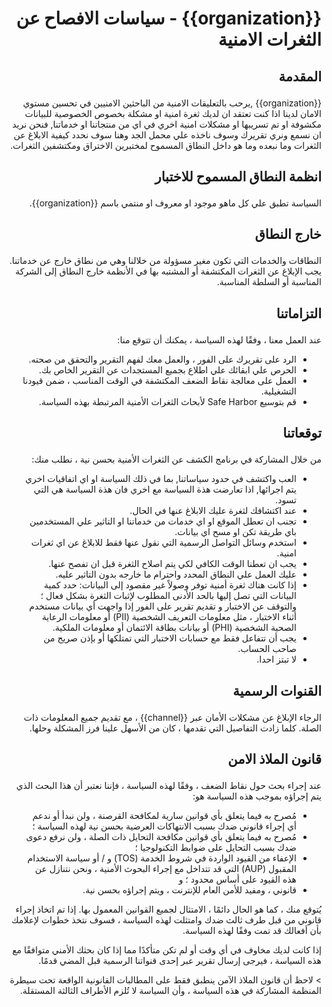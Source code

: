 # <p dir='rtl' align='right'> {{organization}} - سياسات الافصاح عن الثغرات الامنية</p>

## <p dir='rtl' align='right'>المقدمة</p>


<p dir='rtl' align='right'>
{{organization}} ,يرحب بالتعليقات الامنية من الباحثين الامنيين في تحسين مستوي الامان لدينا
اذا كنت تعتقد ان لديك ثغرة امنية او مشكلة بخصوص الخصوصية للبيانات مكشوفة او تم تسريبها او مشكلات امنية اخري في اي من منتجاتنا او خدماتنا, فنحن نريد ان نسمع ونري  تقريرك وسوف ناخذه علي محمل الجد وهنا سوف نحدد كيفية الابلاغ عن الثغرات وما نبعده وما هو داخل النطاق المسموح لمختبرين الاختراق ومكتشفين الثغرات.
</p>

## <p dir='rtl' align='right'>انظمة النطاق المسموح للاختبار</p>

<p dir='rtl' align='right'>
السياسة تطبق علي كل ماهو موجود او معروف او منتمي باسم {{organization}}.
</p>

## <p dir='rtl' align='right'>خارج النطاق</p>

<p dir='rtl' align='right'>
النطاقات والخدمات التي تكون مغير مسؤولة من خلالنا وهي من نطاق خارج عن خدماتنا.
<br>
يجب الإبلاغ عن الثغرات المكتشفة أو المشتبه بها في الأنظمة خارج النطاق إلى الشركة المناسبة أو السلطة المناسبة.
</p>

## <p dir='rtl' align='right'> التزاماتنا </p>

<p dir='rtl' align='right'> 
عند العمل معنا ، وفقًا لهذه السياسة ، يمكنك أن تتوقع منا:

<ul dir='rtl' align='right'>
<li>الرد على تقريرك على الفور ، والعمل معك لفهم التقرير والتحقق من صحته.</li>
<li>الحرص علي ابقائك علي اطلاع بجميع المستجدات عن التقرير الخاص بك.</li>
<li>العمل على معالجة نقاط الضعف المكتشفة في الوقت المناسب ، ضمن قيودنا التشغيلية.</li>
<li>قم بتوسيع Safe Harbor لأبحاث الثغرات الأمنية المرتبطة بهذه السياسة.</li>
</ul>
</p> 


## <p dir='rtl' align='right'>توقعاتنا</p>

<p dir='rtl' align='right'>
من خلال المشاركة في برنامج الكشف عن الثغرات الأمنية بحسن نية ، نطلب منك:
</p>


<ul dir='rtl' align='right'>
<li> العب واكتشف في حدود سياساتنا, بما في ذلك السياسة او اي اتفاقيات اخري يتم اجرائها, اذا تعارضت هذة السياسة مع اخري فان هذة السياسة هي التي تسود.</li>
<li>عند اكتشافك لثغرة عليك الابلاغ عنها في الحال.</li>
<li>تجنب ان تعطل الموقع او اي خدمات من خدماتنا او التاثير علي المستخدمين باي طريقة تكن او مسح اي بيانات.</li>
<li>استخدم وسائل التواصل الرسمية التي نقول عنها فقط للابلاغ عن اي ثغرات امنية.</li>
<li>يجب ان تعطنا الوقت الكافي لكي يتم اصلاح الثغرة قبل ان تفصح عنها.</li>
<li>عليك العمل علي النطاق المحدد واحترام ما خارجه بدون التاثير عليه.</li>
<li>إذا كانت هناك ثغرة أمنية توفر وصولاً غير مقصود إلى البيانات: حدد كمية البيانات التي تصل إليها بالحد الأدنى المطلوب لإثبات الثغرة  بشكل فعال ؛ والتوقف عن الاختبار و تقديم تقرير على الفور إذا واجهت أي بيانات مستخدم أثناء الاختبار ، مثل معلومات التعريف الشخصية (PII) أو معلومات الرعاية الصحية الشخصية (PHI) أو بيانات بطاقة الائتمان أو معلومات الملكية.</li>
<li>يجب أن تتفاعل فقط مع حسابات الاختبار التي تمتلكها أو بإذن صريح من صاحب الحساب.</li>
<li>لا تبتز احدا.</li>
</ul>

## <p dir='rtl' align='right'>القنوات الرسمية</p>

<p dir='rtl' align='right'>
الرجاء الإبلاغ عن مشكلات الأمان عبر {{channel}} ، مع تقديم جميع المعلومات ذات الصلة. كلما زادت التفاصيل التي تقدمها ، كان من الأسهل علينا فرز المشكلة وحلها.
</p>

## <p dir='rtl' align='right'> قانون الملاذ الامن</p>

<p dir='rtl' align='right'>
عند إجراء بحث حول نقاط الضعف ، وفقًا لهذه السياسة ، فإننا نعتبر أن هذا البحث الذي يتم إجراؤه بموجب هذه السياسة هو:
</p>

<ul dir='rtl' align='right'>
<li>مُصرح به فيما يتعلق بأي قوانين سارية لمكافحة القرصنة ، ولن نبدأ أو ندعم أي إجراء قانوني ضدك بسبب الانتهاكات العرضية بحسن نية لهذه السياسة ؛</li>
<li>مُصرح به فيما يتعلق بأي قوانين مكافحة التحايل ذات الصلة ، ولن نرفع دعوى ضدك بسبب التحايل على ضوابط التكنولوجيا ؛</li>
<li>الإعفاء من القيود الواردة في شروط الخدمة (TOS) و / أو سياسة الاستخدام المقبول (AUP) التي قد تتداخل مع إجراء البحوث الأمنية ، ونحن نتنازل عن هذه القيود على أساس محدود ؛ و</li>
<li>قانوني ، ومفيد للأمن العام للإنترنت ، ويتم إجراؤه بحسن نية.</li>
</ul>

<p dir='rtl' align='right'>
يُتوقع منك ، كما هو الحال دائمًا ، الامتثال لجميع القوانين المعمول بها. إذا تم اتخاذ إجراء قانوني من قبل طرف ثالث ضدك وامتثلت لهذه السياسة ، فسوف نتخذ خطوات لإعلامك بأن أفعالك قد تمت وفقًا لهذه السياسة.
</p>

<p dir='rtl' align='right'>
إذا كانت لديك مخاوف في أي وقت أو لم تكن متأكدًا مما إذا كان بحثك الأمني ​​متوافقًا مع هذه السياسة ، فيرجى إرسال تقرير عبر إحدى قنواتنا الرسمية قبل المضي قدمًا.
</p>

<p dir='rtl' align='right'>
> لاحظ أن قانون الملاذ الآمن ينطبق فقط على المطالبات القانونية الواقعة تحت سيطرة المنظمة المشاركة في هذه السياسة ، وأن السياسة لا تُلزم الأطراف الثالثة المستقلة.
</p>
